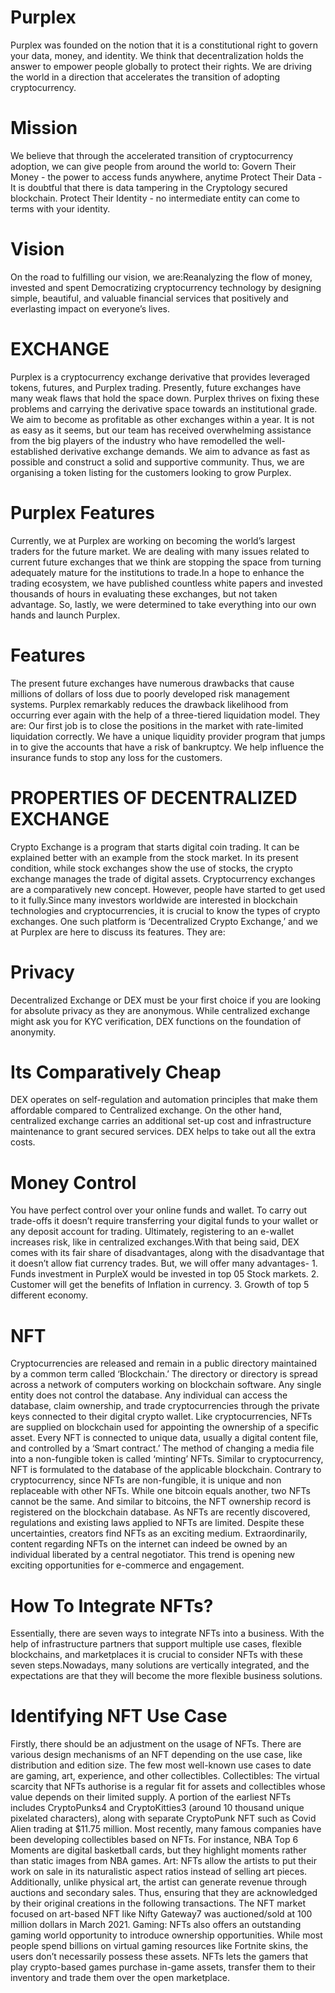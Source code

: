<h1>Purplex</h1>
Purplex was founded on the notion that it is a constitutional right to govern your data, money, and identity. We think that decentralization holds the answer to empower people globally to protect their rights. We are driving the world in a direction that accelerates the transition of adopting cryptocurrency. 

<h1>Mission</h1>
We believe that through the accelerated transition of cryptocurrency adoption, we can give people from around the world to:
Govern Their Money - the power to access funds anywhere, anytime
Protect Their Data - It is doubtful that there is data tampering in the Cryptology secured blockchain.
Protect Their Identity - no intermediate entity can come to terms with your identity.

<h1>Vision</h1>
On the road to fulfilling our vision, we are:Reanalyzing the flow of money, invested and spent Democratizing cryptocurrency technology by designing simple, beautiful, and valuable financial services that positively and everlasting impact on everyone’s lives.

<h1>EXCHANGE</h1>
Purplex is a cryptocurrency exchange derivative that provides leveraged tokens, futures, and Purplex trading. Presently, future exchanges have many weak flaws that hold the space down. Purplex thrives on fixing these problems and carrying the derivative space towards an institutional grade.  
We aim to become as profitable as other exchanges within a year. It is not as easy as it seems, but our team has received overwhelming assistance from the big players of the industry who have remodelled the well-established derivative exchange demands. We aim to advance as fast as possible and construct a solid and supportive community. Thus, we are organising a token listing for the customers looking to grow Purplex.

<h1>Purplex Features</h1>
Currently, we at Purplex are working on becoming the world’s largest traders for the future market. We are dealing with many issues related to current future exchanges that we think are stopping the space from turning adequately mature for the institutions to trade.In a hope to enhance the trading ecosystem, we have published countless white papers and invested thousands of hours in evaluating these exchanges, but not taken advantage. So, lastly, we were determined to take everything into our own hands and launch Purplex.

<h1>Features</h1>
The present future exchanges have numerous drawbacks that cause millions of dollars of loss due to poorly developed risk management systems. Purplex remarkably reduces the drawback likelihood from occurring ever again with the help of a three-tiered liquidation model. They are:
Our first job is to close the positions in the market with rate-limited liquidation correctly.
We have a unique liquidity provider program that jumps in to give the accounts that have a risk of bankruptcy.
We help influence the insurance funds to stop any loss for the customers.

<h1>PROPERTIES OF DECENTRALIZED EXCHANGE</h1>
Crypto Exchange is a program that starts digital coin trading. It can be explained better with an example from the stock market. In its present condition, while stock exchanges show the use of stocks, the crypto exchange manages the trade of digital assets. Cryptocurrency exchanges are a comparatively new concept. However, people have started to get used to it fully.Since many investors worldwide are interested in blockchain technologies and cryptocurrencies, it is crucial to know the types of crypto exchanges. One such platform is ‘Decentralized Crypto Exchange,’ and we at Purplex are here to discuss its features. They are:

<h1>Privacy</h1>
Decentralized Exchange or DEX must be your first choice if you are looking for absolute privacy as they are anonymous. While centralized exchange might ask you for KYC verification, DEX functions on the foundation of anonymity.

<h1>Its Comparatively Cheap</h1>
DEX operates on self-regulation and automation principles that make them affordable compared to Centralized exchange. On the other hand, centralized exchange carries an additional set-up cost and infrastructure maintenance to grant secured services. DEX helps to take out all the extra costs.

<h1>Money Control</h1>
You have perfect control over your online funds and wallet. To carry out trade-offs it doesn’t require transferring your digital funds to your wallet or any deposit account for trading. Ultimately, registering to an e-wallet increases risk, like in centralized exchanges.With that being said, DEX comes with its fair share of disadvantages, along with the disadvantage that it doesn’t allow fiat currency trades. But, we will offer many advantages- 
1. Funds investment in PurpleX would be invested in top 05 Stock markets.
2. Customer will get the benefits of Inflation in currency.
3. Growth of top 5 different economy.

<h1>NFT</h1>
Cryptocurrencies are released and remain in a public directory maintained by a common term called ‘Blockchain.’ The directory or directory is spread across a network of computers working on blockchain software. Any single entity does not control the database. Any individual can access the database, claim ownership, and trade cryptocurrencies through the private keys connected to their digital crypto wallet.
Like cryptocurrencies, NFTs are supplied on blockchain used for appointing the ownership of a specific asset. Every NFT is connected to unique data, usually a digital content file, and controlled by a ‘Smart contract.’ The method of changing a media file into a non-fungible token is called ‘minting’ NFTs. Similar to cryptocurrency, NFT is formulated to the database of the applicable blockchain.
Contrary to cryptocurrency, since NFTs are non-fungible, it is unique and non replaceable with other NFTs. While one bitcoin equals another, two NFTs cannot be the same. And similar to bitcoins, the NFT ownership record is registered on the blockchain database. As NFTs are recently discovered, regulations and existing laws applied to NFTs are limited.
Despite these uncertainties, creators find NFTs as an exciting medium. Extraordinarily, content regarding NFTs on the internet can indeed be owned by an individual liberated by a central negotiator. This trend is opening new exciting opportunities for e-commerce and engagement.

<h1>How To Integrate NFTs?</h1>
Essentially, there are seven ways to integrate NFTs into a business. With the help of infrastructure partners that support multiple use cases, flexible blockchains, and marketplaces it is crucial to consider NFTs with these seven steps.Nowadays, many solutions are vertically integrated, and the expectations are that they will become the more flexible business solutions.

<h1>Identifying NFT Use Case</h1>
Firstly, there should be an adjustment on the usage of NFTs. There are various design mechanisms of an NFT depending on the use case, like distribution and edition size. The few most well-known use cases to date are gaming, art, experience, and other collectibles.
Collectibles: The virtual scarcity that NFTs authorise is a regular fit for assets and collectibles whose value depends on their limited supply. A portion of the earliest NFTs includes CryptoPunks4 and CryptoKitties3 (around 10 thousand unique pixelated characters), along with separate CryptoPunk NFT such as Covid Alien trading at $11.75 million.
Most recently, many famous companies have been developing collectibles based on NFTs. For instance, NBA Top 6 Moments are digital basketball cards, but they highlight moments rather than static images from NBA games.
Art: NFTs allow the artists to put their work on sale in its naturalistic aspect ratios instead of selling art pieces. Additionally, unlike physical art, the artist can generate revenue through auctions and secondary sales. Thus, ensuring that they are acknowledged by their original creations in the following transactions. The NFT market focused on art-based NFT like Nifty Gateway7 was auctioned/sold at 100 million dollars in March 2021.
Gaming: NFTs also offers an outstanding gaming world opportunity to introduce ownership opportunities. While most people spend billions on virtual gaming resources like Fortnite skins, the users don’t necessarily possess these assets. NFTs lets the gamers that play crypto-based games purchase in-game assets, transfer them to their inventory and trade them over the open marketplace.
